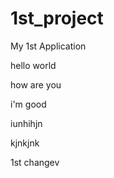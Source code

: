 # 1st_project
My 1st Application

hello world

how are you

i'm good

iunhihjn


kjnkjnk


1st changev 